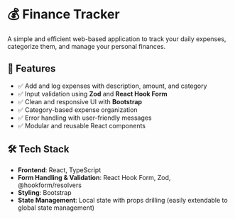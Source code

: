 # 💰 Finance Tracker

A simple and efficient web-based application to track your daily expenses, categorize them, and manage your personal finances.

## 🚀 Features

- ✅ Add and log expenses with description, amount, and category
- ✅ Input validation using **Zod** and **React Hook Form**
- ✅ Clean and responsive UI with **Bootstrap**
- ✅ Category-based expense organization
- ✅ Error handling with user-friendly messages
- ✅ Modular and reusable React components

## 🛠️ Tech Stack

- **Frontend**: React, TypeScript
- **Form Handling & Validation**: React Hook Form, Zod, @hookform/resolvers
- **Styling**: Bootstrap
- **State Management**: Local state with props drilling (easily extendable to global state management)
